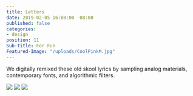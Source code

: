 ```yaml
---
title: Letters
date: 2019-02-05 16:08:00 -08:00
published: false
categories:
- design
position: 11
Sub-Title: For Fun
Featured-Image: "/uploads/CoolPinkM.jpg"
---
```


We digitally remixed these old skool lyrics by sampling analog materials, contemporary fonts, and algorithmic filters. 


<div class="gallery" data-columns="3">
<img src="/uploads/Moon2.jpg" />
<img src="/uploads/CoolPinkM.jpg" />
<img src="/uploads/CoolBlue.jpg" />
</div>